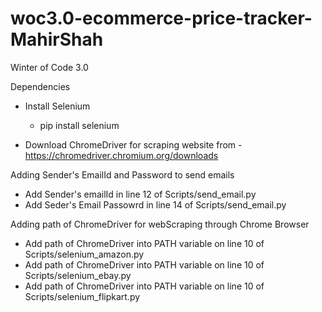 # woc3.0-ecommerce-price-tracker-MahirShah
Winter of Code 3.0

Dependencies
  - Install Selenium 
    - pip install selenium
    
   - Download ChromeDriver for scraping website from
    -  https://chromedriver.chromium.org/downloads
    
    
Adding Sender's EmailId and Password to send emails
  - Add Sender's emailId in line 12 of Scripts/send_email.py
  - Add Seder's Email Passowrd in line 14 of Scripts/send_email.py
  
Adding path of ChromeDriver for webScraping through Chrome Browser
  - Add path of ChromeDriver into PATH variable on line 10 of Scripts/selenium_amazon.py
  - Add path of ChromeDriver into PATH variable on line 10 of Scripts/selenium_ebay.py
  - Add path of ChromeDriver into PATH variable on line 10 of Scripts/selenium_flipkart.py
    
